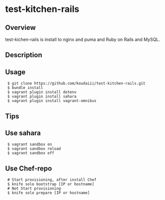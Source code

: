 test-kitchen-rails
==================


Overview
------

test-kichen-rails is install to nginx and puma and Ruby on Rails and MySQL.

Description
------

Usage
------

```
 $ git clone https://github.com/koudaiii/test-kitchen-rails.git
 $ bundle install
 $ vagrant plugin install dotenv
 $ vagrant plugin install sahara
 $ vagrant plugin install vagrant-omnibus
```

Tips
------

## Use sahara

```
 $ vagrant sandbox on
 $ vagrant sandbox reload
 $ vagrant sandbox off
```

## Use Chef-repo

```
 # Start provisioning, after install Chef
 $ knife solo bootstrap [IP or hostname]
 # Not Start provisioning
 $ knife solo prepare [IP or hostname]
```

